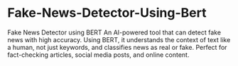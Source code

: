 # Fake-News-Detector-Using-Bert
Fake News Detector using BERT  An AI-powered tool that can detect fake news with high accuracy. Using BERT, it understands the context of text like a human, not just keywords, and classifies news as real or fake. Perfect for fact-checking articles, social media posts, and online content.
